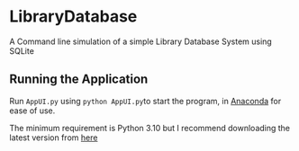 # LibraryDatabase
A Command line simulation of a simple Library Database System using SQLite

## Running the Application
Run `AppUI.py` using `python AppUI.py`to start the program, in [Anaconda](https://www.anaconda.com/) for ease of use.

The minimum requirement is Python 3.10 but I recommend downloading the latest version from [here](https://www.python.org/downloads/)
